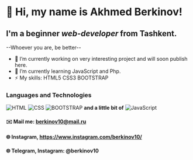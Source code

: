 # 👋 Hi, my name is **Akhmed Berkinov**!
## I'm a beginner *web-developer*  from Tashkent.
--Whoever you are, be better--
- 🔭 I’m currently working on very interesting project and will soon publish here.
- 🌱 I’m currently learning JavaScript and Php.
- ⚡ My skills: HTML5 CSS3 BOOTSTRAP
### Languages and Technologies
![HTML](https://img.shields.io/badge/-HTML-090909?style=for-the-badge&logo=html5)
![CSS](https://img.shields.io/badge/-CSS-090909?style=for-the-badge&logo=css3)
![BOOTSTRAP](https://img.shields.io/badge/-BOOTSTRAP-090909?style=for-the-badge&logo=bootstrap)
**and a little bit of** 
![JavaScript](https://img.shields.io/badge/-JavaScript-090909?style=for-the-badge&logo=JavaScript)
#### ✉️ Mail me: berkinov10@mail.ru
#### 🌐 Instagram, https://www.instagram.com/berkinov10/
#### 🌐 Telegram, Instagram: @berkinov10
